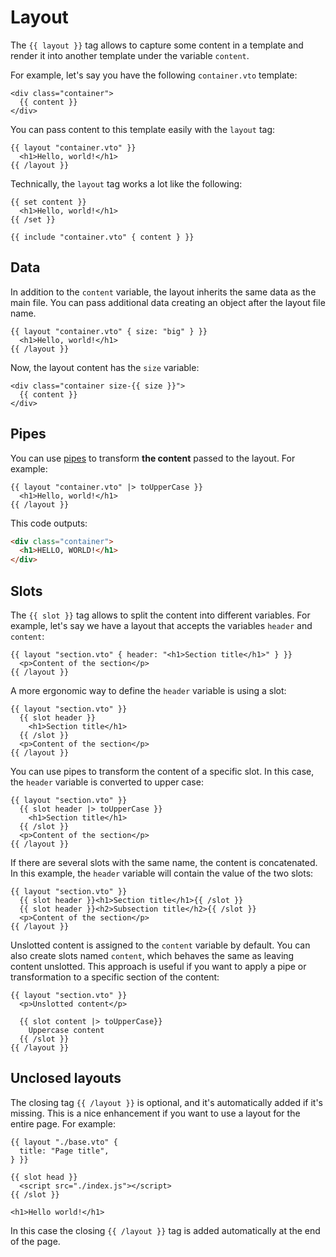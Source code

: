 # Layout

The `{{ layout }}` tag allows to capture some content in a template and render
it into another template under the variable `content`.

For example, let's say you have the following `container.vto` template:

```vto
<div class="container">
  {{ content }}
</div>
```

You can pass content to this template easily with the `layout` tag:

```vto
{{ layout "container.vto" }}
  <h1>Hello, world!</h1>
{{ /layout }}
```

Technically, the `layout` tag works a lot like the following:

```vto
{{ set content }}
  <h1>Hello, world!</h1>
{{ /set }}

{{ include "container.vto" { content } }}
```

## Data

In addition to the `content` variable, the layout inherits the same data as the
main file. You can pass additional data creating an object after the layout file
name.

```vto
{{ layout "container.vto" { size: "big" } }}
  <h1>Hello, world!</h1>
{{ /layout }}
```

Now, the layout content has the `size` variable:

```vto
<div class="container size-{{ size }}">
  {{ content }}
</div>
```

## Pipes

You can use [pipes](./2.pipes.md) to transform **the content** passed to the
layout. For example:

```vto
{{ layout "container.vto" |> toUpperCase }}
  <h1>Hello, world!</h1>
{{ /layout }}
```

This code outputs:

```html
<div class="container">
  <h1>HELLO, WORLD!</h1>
</div>
```

## Slots

The `{{ slot }}` tag allows to split the content into different variables. For
example, let's say we have a layout that accepts the variables `header` and
`content`:

```vto
{{ layout "section.vto" { header: "<h1>Section title</h1>" } }}
  <p>Content of the section</p>
{{ /layout }}
```

A more ergonomic way to define the `header` variable is using a slot:

```vto
{{ layout "section.vto" }}
  {{ slot header }}
    <h1>Section title</h1>
  {{ /slot }}
  <p>Content of the section</p>
{{ /layout }}
```

You can use pipes to transform the content of a specific slot. In this case, the
`header` variable is converted to upper case:

```vto
{{ layout "section.vto" }}
  {{ slot header |> toUpperCase }}
    <h1>Section title</h1>
  {{ /slot }}
  <p>Content of the section</p>
{{ /layout }}
```

If there are several slots with the same name, the content is concatenated. In
this example, the `header` variable will contain the value of the two slots:

```vto
{{ layout "section.vto" }}
  {{ slot header }}<h1>Section title</h1>{{ /slot }}
  {{ slot header }}<h2>Subsection title</h2>{{ /slot }}
  <p>Content of the section</p>
{{ /layout }}
```

Unslotted content is assigned to the `content` variable by default. You can also
create slots named `content`, which behaves the same as leaving content
unslotted. This approach is useful if you want to apply a pipe or transformation
to a specific section of the content:

```vto
{{ layout "section.vto" }}
  <p>Unslotted content</p>

  {{ slot content |> toUpperCase}}
    Uppercase content
  {{ /slot }}
{{ /layout }}
```

## Unclosed layouts

The closing tag `{{ /layout }}` is optional, and it's automatically added if
it's missing. This is a nice enhancement if you want to use a layout for the
entire page. For example:

```vto
{{ layout "./base.vto" {
  title: "Page title",
} }}

{{ slot head }}
  <script src="./index.js"></script>
{{ /slot }}

<h1>Hello world!</h1>
```

In this case the closing `{{ /layout }}` tag is added automatically at the end
of the page.

